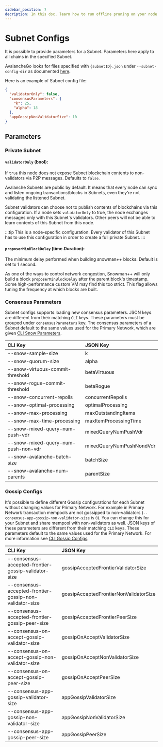 ```yaml
---
sidebar_position: 7
decription: In this doc, learn how to run offline pruning on your node to reduce its disk usage.
---
```


# Subnet Configs

It is possible to provide parameters for a Subnet. Parameters here apply to all chains in the specified Subnet.

AvalancheGo looks for files specified with `{subnetID}.json` under `--subnet-config-dir` as documented [here](./avalanchego-config-flags.md#subnet-configs).

Here is an example of Subnet config file:

```json
{
  "validatorOnly": false,
  "consensusParameters": {
    "k": 25,
    "alpha": 18
  },
  "appGossipNonValidatorSize": 10
}
```

## Parameters

### Private Subnet

#### `validatorOnly` (bool):

If `true` this node does not expose Subnet blockchain contents to non-validators via P2P messages. Defaults to `false`.

Avalanche Subnets are public by default. It means that every node can sync and listen ongoing transactions/blocks in Subnets, even they're not validating the listened Subnet.

Subnet validators can choose not to publish contents of blockchains via this configuration. If a node sets `validatorOnly` to true, the node exchanges messages only with this Subnet's validators. Other peers will not be able to learn contents of this Subnet from this node.

:::tip
This is a node-specific configuration. Every validator of this Subnet has to use this configuration in order to create a full private Subnet.
:::

#### `proposerMinBlockDelay` (time.Duration):

The minimum delay performed when building snowman++ blocks. Default is set to 1 second.

As one of the ways to control network congestion, Snowman++ will only build a block `proposerMinBlockDelay` after the parent block's timestamp. Some high-performance custom VM may find this too strict. This flag allows tuning the frequency at which blocks are built.

### Consensus Parameters

Subnet configs supports loading new consensus parameters. JSON keys are different from their matching `CLI` keys. These parameters must be grouped under `consensusParameters` key. The consensus parameters of a Subnet default to the same values used for the Primary Network, which are given [CLI Snow Parameters](./avalanchego-config-flags.md#snow-parameters).

| CLI Key                             | JSON Key                 |
| :---------------------------------- | :----------------------- |
| --snow-sample-size                  | k                        |
| --snow-quorum-size                  | alpha                    |
| --snow-virtuous-commit-threshold    | betaVirtuous             |
| --snow-rogue-commit-threshold       | betaRogue                |
| --snow-concurrent-repolls           | concurrentRepolls        |
| --snow-optimal-processing           | optimalProcessing        |
| --snow-max-processing               | maxOutstandingItems      |
| --snow-max-time-processing          | maxItemProcessingTime    |
| --snow-mixed-query-num-push-vdr     | mixedQueryNumPushVdr     |
| --snow-mixed-query-num-push-non-vdr | mixedQueryNumPushNondVdr |
| --snow-avalanche-batch-size         | batchSize                |
| --snow-avalanche-num-parents        | parentSize               |

### Gossip Configs

It's possible to define different Gossip configurations for each Subnet without changing values for Primary Network. For example in Primary Network transaction mempools are not gossipped to non-validators (`--consensus-app-gossip-non-validator-size` is `0`). You can change this for your Subnet and share mempool with non-validators as well. JSON keys of these parameters are different from their matching `CLI` keys. These parameters default to the same values used for the Primary Network. For more information see [CLI Gossip Configs](./avalanchego-config-flags.md#gossiping).

| CLI Key                                                 | JSON Key                               |
| :------------------------------------------------------ | :------------------------------------- |
| --consensus-accepted-frontier-gossip-validator-size     | gossipAcceptedFrontierValidatorSize    |
| --consensus-accepted-frontier-gossip-non-validator-size | gossipAcceptedFrontierNonValidatorSize |
| --consensus-accepted-frontier-gossip-peer-size          | gossipAcceptedFrontierPeerSize         |
| --consensus-on-accept-gossip-validator-size             | gossipOnAcceptValidatorSize            |
| --consensus-on-accept-gossip-non-validator-size         | gossipOnAcceptNonValidatorSize         |
| --consensus-on-accept-gossip-peer-size                  | gossipOnAcceptPeerSize                 |
| --consensus-app-gossip-validator-size                   | appGossipValidatorSize                 |
| --consensus-app-gossip-non-validator-size               | appGossipNonValidatorSize              |
| --consensus-app-gossip-peer-size                        | appGossipPeerSize                      |

